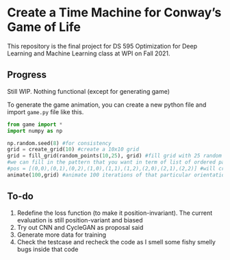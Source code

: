 # Create a Time Machine for Conway’s Game of Life
This repository is the final project for DS 595 Optimization for Deep Learning and Machine Learning class at WPI on Fall 2021.

## Progress
Still WIP. Nothing functional (except for generating game)

To generate the game animation, you can create a new python file and import `game.py` file like this.

```python
from game import *
import numpy as np

np.random.seed(8) #for consistency
grid = create_grid(10) #create a 10x10 grid
grid = fill_grid(random_points(10,25), grid) #fill grid with 25 random points randomly selected from {0,1,2,...,9}^2
#we can fill in the pattern that you want in term of list of ordered pair (x,y) where (x,y) is the filled position i.e.
#pos = [(0,0),(0,1),(0,2),(1,0),(1,1),(1,2),(2,0),(2,1),(2,2)] #will create the position list that contains the points that will create the 3*3 square at the grid corner.
animate(100,grid) #animate 100 iterations of that particular orientation
```

## To-do 
1. Redefine the loss function (to make it position-invariant). The current evaluation is still position-variant and biased
2. Try out CNN and CycleGAN as proposal said
3. Generate more data for training
4. Check the testcase and recheck the code as I smell some fishy smelly bugs inside that code
